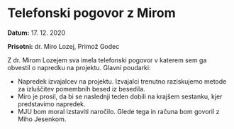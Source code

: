 # Telefonski pogovor z Mirom

**Datum:** 17. 12. 2020

**Prisotni:** dr. Miro Lozej, Primož Godec 

Z dr. Mirom Lozejem sva imela telefonski pogovor v katerem sem ga obvestil o napredku na projektu. Glavni poudarki: 
- Napredek izvajalcev na projektu. Izvajalci trenutno raziskujemo metode za izluščitev pomembnih besed iz besedila.  
- Miro je prosil, da bi se naslednji teden dobili na krajšem sestanku, kjer predstavimo napredek. 
- MJU bom moral izstaviti naročilo. Glede tega in računa bom govoril z Miho Jesenkom. 
